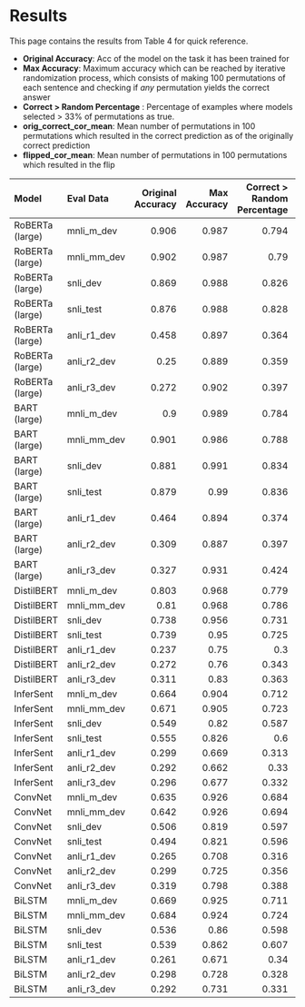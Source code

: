 # Results

This page contains the results from Table 4 for quick reference. 

- **Original Accuracy**: Acc of the model on the task it has been trained for
- **Max Accuracy**: Maximum accuracy which can be reached by iterative randomization process, which consists of making 100 permutations of each sentence and checking if _any_ permutation yields the correct answer
- **Correct > Random Percentage** : Percentage of examples where models selected > 33% of permutations as true.
- **orig_correct_cor_mean**: Mean number of permutations in 100 permutations which resulted in the correct prediction as of the originally correct prediction
- **flipped_cor_mean**: Mean number of permutations in 100 permutations which resulted in the flip

| Model           | Eval Data   |   Original Accuracy |   Max Accuracy |   Correct > Random Percentage |   orig_correct_cor_mean |   flipped_cor_mean |
|:----------------|:------------|--------------------:|---------------:|------------------------------:|------------------------:|-------------------:|
| RoBERTa (large) | mnli_m_dev  |               0.906 |          0.987 |                         0.794 |                   0.707 |              0.383 |
| RoBERTa (large) | mnli_mm_dev |               0.902 |          0.987 |                         0.79  |                   0.707 |              0.387 |
| RoBERTa (large) | snli_dev    |               0.869 |          0.988 |                         0.826 |                   0.768 |              0.393 |
| RoBERTa (large) | snli_test   |               0.876 |          0.988 |                         0.828 |                   0.76  |              0.407 |
| RoBERTa (large) | anli_r1_dev |               0.458 |          0.897 |                         0.364 |                   0.392 |              0.286 |
| RoBERTa (large) | anli_r2_dev |               0.25  |          0.889 |                         0.359 |                   0.465 |              0.292 |
| RoBERTa (large) | anli_r3_dev |               0.272 |          0.902 |                         0.397 |                   0.48  |              0.308 |
| BART (large)    | mnli_m_dev  |               0.9   |          0.989 |                         0.784 |                   0.689 |              0.393 |
| BART (large)    | mnli_mm_dev |               0.901 |          0.986 |                         0.788 |                   0.695 |              0.399 |
| BART (large)    | snli_dev    |               0.881 |          0.991 |                         0.834 |                   0.762 |              0.363 |
| BART (large)    | snli_test   |               0.879 |          0.99  |                         0.836 |                   0.762 |              0.37  |
| BART (large)    | anli_r1_dev |               0.464 |          0.894 |                         0.374 |                   0.379 |              0.295 |
| BART (large)    | anli_r2_dev |               0.309 |          0.887 |                         0.397 |                   0.428 |              0.303 |
| BART (large)    | anli_r3_dev |               0.327 |          0.931 |                         0.424 |                   0.428 |              0.333 |
| DistilBERT      | mnli_m_dev  |               0.803 |          0.968 |                         0.779 |                   0.775 |              0.343 |
| DistilBERT      | mnli_mm_dev |               0.81  |          0.968 |                         0.786 |                   0.775 |              0.346 |
| DistilBERT      | snli_dev    |               0.738 |          0.956 |                         0.731 |                   0.767 |              0.307 |
| DistilBERT      | snli_test   |               0.739 |          0.95  |                         0.725 |                   0.77  |              0.312 |
| DistilBERT      | anli_r1_dev |               0.237 |          0.75  |                         0.3   |                   0.511 |              0.267 |
| DistilBERT      | anli_r2_dev |               0.272 |          0.76  |                         0.343 |                   0.619 |              0.265 |
| DistilBERT      | anli_r3_dev |               0.311 |          0.83  |                         0.363 |                   0.559 |              0.259 |
| InferSent       | mnli_m_dev  |               0.664 |          0.904 |                         0.712 |                   0.842 |              0.359 |
| InferSent       | mnli_mm_dev |               0.671 |          0.905 |                         0.723 |                   0.844 |              0.368 |
| InferSent       | snli_dev    |               0.549 |          0.82  |                         0.587 |                   0.821 |              0.323 |
| InferSent       | snli_test   |               0.555 |          0.826 |                         0.6   |                   0.824 |              0.321 |
| InferSent       | anli_r1_dev |               0.299 |          0.669 |                         0.313 |                   0.425 |              0.395 |
| InferSent       | anli_r2_dev |               0.292 |          0.662 |                         0.33  |                   0.689 |              0.249 |
| InferSent       | anli_r3_dev |               0.296 |          0.677 |                         0.332 |                   0.675 |              0.236 |
| ConvNet         | mnli_m_dev  |               0.635 |          0.926 |                         0.684 |                   0.773 |              0.34  |
| ConvNet         | mnli_mm_dev |               0.642 |          0.926 |                         0.694 |                   0.782 |              0.343 |
| ConvNet         | snli_dev    |               0.506 |          0.819 |                         0.597 |                   0.813 |              0.339 |
| ConvNet         | snli_test   |               0.494 |          0.821 |                         0.596 |                   0.809 |              0.341 |
| ConvNet         | anli_r1_dev |               0.265 |          0.708 |                         0.316 |                   0.648 |              0.218 |
| ConvNet         | anli_r2_dev |               0.299 |          0.725 |                         0.356 |                   0.703 |              0.224 |
| ConvNet         | anli_r3_dev |               0.319 |          0.798 |                         0.388 |                   0.688 |              0.234 |
| BiLSTM          | mnli_m_dev  |               0.669 |          0.925 |                         0.711 |                   0.8   |              0.351 |
| BiLSTM          | mnli_mm_dev |               0.684 |          0.924 |                         0.724 |                   0.809 |              0.344 |
| BiLSTM          | snli_dev    |               0.536 |          0.86  |                         0.598 |                   0.762 |              0.351 |
| BiLSTM          | snli_test   |               0.539 |          0.862 |                         0.607 |                   0.771 |              0.363 |
| BiLSTM          | anli_r1_dev |               0.261 |          0.671 |                         0.34  |                   0.648 |              0.271 |
| BiLSTM          | anli_r2_dev |               0.298 |          0.728 |                         0.328 |                   0.672 |              0.209 |
| BiLSTM          | anli_r3_dev |               0.292 |          0.731 |                         0.331 |                   0.656 |              0.219 |


